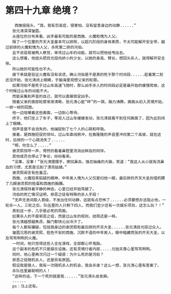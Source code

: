 # 第四十九章 绝境？
        西施摇摇头，“我，我有恐高症，很害怕，没有留意身边的动静......”
       张元清深深皱眉。
       从座位的分布来看，凶手最有可能的是西施、火魔和愧为人父。
       隔了一个位置的齐天大圣基本可以排除，以超凡阶段的身体素质，不太可能解开安全带，越过前排的火魔和愧为人父，杀死第二排的河伯。
       且不说容易被两人察觉，单凭过山车的动能，就可以把他给甩出去。
       这么想着，他扭头把目光投向娇小的少女，以她的身高、臂长，想回头杀人，就得解开安全带。
       所以她的可能性也不大。
       接下来就是验证火魔有没有说谎，确认河伯是不是真的死于那个时间段......趁着第二轮还没开始，张元清闭上眼睛，于脑海里观想父亲的轮廓。
       如果河伯不是死于过山车高速飞驰时，那么凶手杀人的时间段必定是最开始的缓慢爬坡，这个时候过山车的动能不大。
       而能采集到声音的自己，就可以直接锁定凶手。
       随着父亲的面部轮廓渐渐清晰，张元清心脏“砰”的一跳，脑力沸腾，画面从初入灵境开始，一帧一帧的回放。
       他一边咀嚼着这些画面，一边耐心等待。
       终于，他们坐上了车子，等双人过山车缓缓发动，张元清就看不到任何画面了，因为此刻闭上了眼睛。
       但声音是不会消失的，他捕捉到了七个人的心跳和呼吸。
       接着，是西施短促的惊叫，过山车直线俯冲，在轰隆隆的声音里冲向第二个高坡，就在这时，后排的一个心跳消失了......
       “啊，你怎么了.....”
       谢灵熙惊呼一声，愕然的看着鼻腔里流淌出鲜血的同伴。
       其他成员也停止了争论，纷纷看来。
       “没事，没事！”张元清摆摆手，擦拭鼻血，强忍抽痛的大脑，笑道：“我这人从小就有流鼻血的习惯，尤其是见到了漂亮姑娘。”
       谢灵熙闻言有些羞涩。
       西施、火魔投来狐疑的眼神，中年男人愧为人父仅是扫他一眼，最后排的齐天大圣则借机瞟了几眼谢灵熙的脸蛋和西施的胸脯。
       张元清保持着平静的神态，心里已经开始骂娘了。
       河伯的死亡情况证明，邪恶之徒有特殊的杀人手段！
       “无声无息间取人首级，不发出任何动静，这就有点恐怖了......必须要想办法阻止他，一轮杀一人，三轮之后，队伍里的人只剩下四人，而我们至少还有一次娱乐项目，这怎么玩？！”
       真到这一步，几乎是必死的局面。
       如果杀人的不是邪恶之徒，而是过山车的规则，结局还是一样。
       张元清越想越焦虑，脑门都快沁出冷汗了。
       每个人都有嫌疑，包括我身边的谢灵熙和最后排的齐天大圣......张元清目光掠过众人。
       皱眉沉思的谢灵熙、脸色不安的西施、沉默不语的中年男人，眼中暗藏慌张的齐天大圣，以及骂骂咧咧的火魔。
       一时间，他只觉得这些人全在演戏，全部都心怀鬼胎。
       这个副本的危机不只是娱乐设施，还有灵境行者内部.....元始天尊心里骂骂咧咧。
       同时，他心里再次闪过一个疑惑：为什么死的是河伯？
       邪恶之徒随机杀人，还是另有原因。
       假设我是狼人，我有一次随机杀人的机会，我会杀谁？这么一想，张元清心里有答案了。
       杀队伍里最聪明的人！
       “这样的话，下一个死的就是我......”张元清头皮发麻。
       ......
       ps：马上还有。